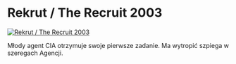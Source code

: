Rekrut / The Recruit 2003 
=============
[![Rekrut / The Recruit 2003 ](http://vidos.pl/images/player.gif)](http://vidos.pl/rekrut-the-recruit-2003)

 Młody agent CIA otrzymuje swoje pierwsze zadanie. Ma wytropić szpiega w szeregach Agencji.

